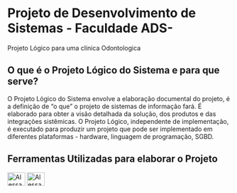 # Projeto de Desenvolvimento de Sistemas - Faculdade ADS-
 Projeto Lógico para uma clinica Odontologica

## O que é o Projeto Lógico do Sistema e para que serve?

O Projeto Lógico do Sistema envolve a elaboração documental do projeto, é a definição de “o que” o projeto de sistemas de informação fará. É elaborado para obter a visão detalhada da solução, dos produtos e das integrações sistêmicas. O Projeto Lógico, independente de implementação, é executado para produzir um projeto que pode ser implementado em diferentes plataformas - hardware, linguagem de programação, SGBD.


## Ferramentas Utilizadas para elaborar o Projeto

<img align="center" alt="Alessandro-HTML" height="30" width="40" src="https://img.shields.io/badge/Microsoft_Word-2B579A?style=for-the-badge&logo=microsoft-word&logoColor=white">

<img align="center" alt="Alessandro-HTML" height="30" width="40" src="https://img.shields.io/badge/Microsoft_Azure-0089D6?style=for-the-badge&logo=microsoft-azure&logoColor=white">

